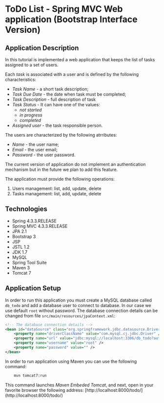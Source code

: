 ToDo List - Spring MVC Web application (Bootstrap Interface Version)
======================================

Application Description
-----------------------
In this tutorial is implemented a web application that keeps the list of tasks assigned to a set of users.

Each _task_ is associated with a user and is defined by the following characteristics:

* _Task Name_ - a short task description;
* _Task Due Date_ - the date when task must be completed;
* _Task Description_ - full description of task
* _Task Status_ - It can have one of the values:
  + _not started_
  + _in progress_ 
  + _completed_
* _Assigned user_ - the task responsible person.


The users are characterized by the following atrributes:

* _Name_ - the user name;
* _Email_ - the user email;
* _Password_ - the user password.
  
 
The current version of application do not implement an authentication mechanism but in the future we plan to add this feature.

The application must provide the following operations:

1. Users management: list, add, update, delete 
2. Tasks management: list, add, update, delete    

Technologies
------------

* Spring 4.3.3.RELEASE
* Spring MVC 4.3.3.RELEASE
* JPA 2.1
* Bootstrap 3
* JSP 
* JSTL 1.2
* JDK 1.7
* MySQL
* Spring Tool Suite 
* Maven 3
* Tomcat 7 

Application Setup
-----------------

In order to run this application you must create a MySQL database called `db_todo` and add a database user to connect to database.
In our case we use default `root` without password. The database connection details can be changed from file `src/main/resources/jpaContext.xml`:

```xml 
<!-- The database connection details -->
<bean id="dataSource" class="org.springframework.jdbc.datasource.DriverManagerDataSource">
    <property name="driverClassName" value="com.mysql.cj.jdbc.Driver" />
    <property name="url" value="jdbc:mysql://localhost:3306/db_todo?autoReconnect=true" />
    <property name="username" value="root" />
    <property name="password" value="" />
</bean>
```

In order to run application using Maven you can use the following command:
```bash
    mvn tomcat7:run
```
This command launches _Maven Embeded Tomcat_, and next, open in your favorite browser the following address: [http://localhost:8000/todo/] (http://localhost:8000/todo/)